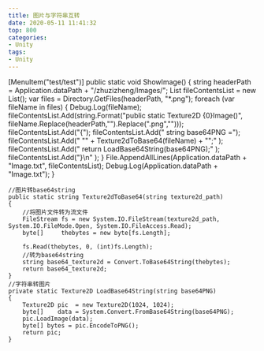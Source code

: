 ```yaml
---
title: 图片与字符串互转
date: 2020-05-11 11:41:32
top: 800
categories:
- Unity
tags:
- Unity
---
```



[MenuItem("test/test")]
	public static void ShowImage()
	{
		string headerPath = Application.dataPath + "/zhuzizheng/Images/";
		List<string> fileContentsList = new List<string>();
		var files = Directory.GetFiles(headerPath, "*.png");
		foreach (var fileName in files)
		{
			Debug.Log(fileName);
			fileContentsList.Add(string.Format("public static Texture2D {0}Image()", fileName.Replace(headerPath,"").Replace(".png","")));
			fileContentsList.Add("{");
			fileContentsList.Add("    string base64PNG =");
			fileContentsList.Add("    \"" + Texture2dToBase64(fileName) + "\";" );
			fileContentsList.Add("    return LoadBase64String(base64PNG);" );
			fileContentsList.Add("}\n" );
		}
		File.AppendAllLines(Application.dataPath + "Image.txt", fileContentsList);
		Debug.Log(Application.dataPath + "Image.txt");
	}
	
	//图片转base64string
	public static string Texture2dToBase64(string texture2d_path)
	{
		//将图片文件转为流文件
		FileStream fs = new System.IO.FileStream(texture2d_path, System.IO.FileMode.Open, System.IO.FileAccess.Read);
		byte[]     thebytes = new byte[fs.Length];

		fs.Read(thebytes, 0, (int)fs.Length);
		//转为base64string
		string base64_texture2d = Convert.ToBase64String(thebytes);
		return base64_texture2d;
	}  
	//字符串转图片
	private static Texture2D LoadBase64String(string base64PNG)
	{
		Texture2D pic  = new Texture2D(1024, 1024);
		byte[]    data = System.Convert.FromBase64String(base64PNG);
		pic.LoadImage(data);
		byte[] bytes = pic.EncodeToPNG();
		return pic;
	}